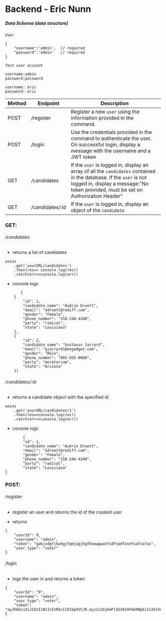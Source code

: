 # Backend - Eric Nunn

##### Data Schema (data structure)

`User`

```
{
    "username":'admin',  // required
    "password":'admin'   // required
}
```
`Test user account`

```
username:admin
password:password

username: eric
password: eric
```

| Method | Endpoint            | Description                                                                                                                                                                                             |
| ------ | ------------------- | ------------------------------------------------------------------------------------------------------------------------------------------------------------------------------------------------------- |
| POST   | /register           | Register a new `user` using the information provided in the command.                                                                                                                           |
| POST   | /login              | Use the credentials provided in the command to authenticate the user. On successful login, display a message with the username and a JWT token                                                           |
| GET    | /candidates            | If the `user` is logged in, display an array of all the `candidates` contained in the database. If the `user` is not logged in, display a message:"No token provided, must be set on Authorization Header" |
| GET    | /candidates/:id        | If the `user` is logged in, display an object of the `candidate`                                                                                                                                          |
### GET:

###### /candidates

- returns a list of candidates

```
axios
    .get('yourURL/candidates')
    .then(res=> console.log(res))
    .catch(err=>console.log(err))
```

- console logs

```
       [
    {
        "id": 1,
        "candidate_name": "Audrie Druett",
        "email": "adruett@rediff.com",
        "gender": "Female",
        "phone_number": "318-246-4248",
        "party": "radical",
        "state": "Louisiana"
    },
    {
        "id": 2,
        "candidate_name": "Gustavus Jarrard",
        "email": "gjarrard1@engadget.com",
        "gender": "Male",
        "phone_number": "602-935-0680",
        "party": "moratorium",
        "state": "Arizona"
    }]
```

###### /candidates/:id

- returns a candidate object with the specified id

```
axios
    .get('yourURL/candidates/1')
    .then(res=>console.log(res))
    .catch(err=>console.log(err))
```

- console logs

```
        {
        "id": 1,
        "candidate_name": "Audrie Druett",
        "email": "adruett@rediff.com",
        "gender": "Female",
        "phone_number": "318-246-4248",
        "party": "radical",
        "state": "Louisiana"
}
```

### POST:

###### /register

- register an user and returns the id of the created user

- returns
```
{
    "userId": 9,
    "username": "admin",
    "token": "gakjsdgfjkwhgjfgmjagjhgfkeawgwaefsdfsadfasefsafsafas",
    "user_type": "voter"
}
```

###### /login

- logs the user in and returns a token
```
{
    "userId": "9",
    "username": "admin",
    "user_type": "voter",
    "token": "eyJhbGciOiJIUzI1NiIsInR5cCI6IkpXVCJ9.eyJ1c2VybmFtZSI6ImFkbXNpbiIsImlhdCI6MTU0OTU5ODY2MX0.JsWkCCCjRg9pDzJ3LOTTW8wf3tjqQ6129u8SHTEt7mA"
}
```